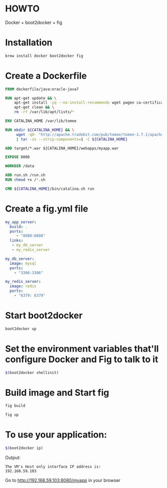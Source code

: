 HOWTO
=======

Docker + boot2docker + fig

# Installation

```bash
brew install docker boot2docker fig
```

# Create a Dockerfile

```Dockerfile
FROM dockerfile/java:oracle-java7

RUN apt-get update && \
    apt-get install -yq --no-install-recommends wget pwgen ca-certificates && \
    apt-get clean && \
    rm -rf /var/lib/apt/lists/*

ENV CATALINA_HOME /var/lib/tomee

RUN mkdir ${CATALINA_HOME} && \
     wget -qO- "http://apache.tradebit.com/pub/tomee/tomee-1.7.1/apache-tomee-1.7.1-plus.tar.gz" \
     | tar -zx --strip-components=1 -C ${CATALINA_HOME}

ADD target/*.war ${CATALINA_HOME}/webapps/myapp.war

EXPOSE 8080

WORKDIR /data

ADD run.sh /run.sh
RUN chmod +x /*.sh

CMD ${CATALINA_HOME}/bin/catalina.sh run
```

# Create a fig.yml file

```yml
my_app_server:
  build: .
  ports:
     - "8080:8080"
  links:
   - my_db_server
   - my_redis_server

my_db_server:
  image: mysql
  ports:
    - "3306:3306"

my_redis_server:
  image: redis
  ports:
    - "6379: 6379"
```

# Start boot2docker

```bash
boot2docker up
```

# Set the environment variables that'll configure Docker and Fig to talk to it

```bash
$(boot2docker shellinit)
```

# Build image and Start fig

```bash
fig build
```

```bash
fig up
```

# To use your application:

```bash
$(boot2docker ip)
```

Output:

```
The VM's Host only interface IP address is:
192.168.59.103
```

Go to http://192.168.59.103:8080/myapp in your browser
